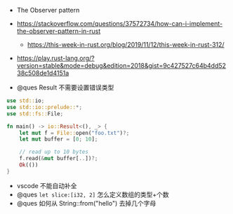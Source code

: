 - The Observer pattern
- https://stackoverflow.com/questions/37572734/how-can-i-implement-the-observer-pattern-in-rust

  - https://this-week-in-rust.org/blog/2019/11/12/this-week-in-rust-312/

- https://play.rust-lang.org/?version=stable&mode=debug&edition=2018&gist=9c427527c64b4dd5238c508de1d4151a

* @ques Result 不需要设置错误类型

```rs
use std::io;
use std::io::prelude::*;
use std::fs::File;

fn main() -> io::Result<(), _> {
    let mut f = File::open("foo.txt")?;
    let mut buffer = [0; 10];

    // read up to 10 bytes
    f.read(&mut buffer[..])?;
    Ok(())
}
```

- vscode 不能自动补全
- @ques `let slice:[i32, 2]` 怎么定义数组的类型+个数
- @ques 如何从 String::from("hello") 去掉几个字母
